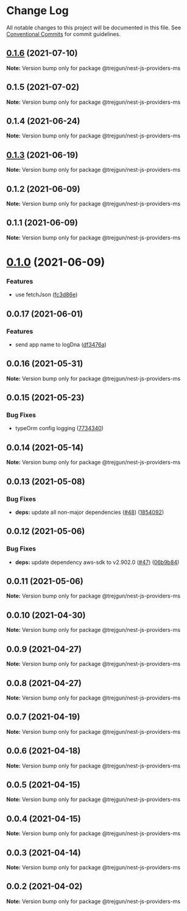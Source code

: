 # Change Log

All notable changes to this project will be documented in this file.
See [Conventional Commits](https://conventionalcommits.org) for commit guidelines.

## [0.1.6](https://github.com/trejgun/common-packages/compare/@trejgun/nest-js-providers-ms@0.1.5...@trejgun/nest-js-providers-ms@0.1.6) (2021-07-10)

**Note:** Version bump only for package @trejgun/nest-js-providers-ms





## 0.1.5 (2021-07-02)

**Note:** Version bump only for package @trejgun/nest-js-providers-ms





## 0.1.4 (2021-06-24)

**Note:** Version bump only for package @trejgun/nest-js-providers-ms





## [0.1.3](https://github.com/trejgun/common-packages/compare/@trejgun/nest-js-providers-ms@0.1.2...@trejgun/nest-js-providers-ms@0.1.3) (2021-06-19)

**Note:** Version bump only for package @trejgun/nest-js-providers-ms





## 0.1.2 (2021-06-09)

**Note:** Version bump only for package @trejgun/nest-js-providers-ms





## 0.1.1 (2021-06-09)

**Note:** Version bump only for package @trejgun/nest-js-providers-ms





# [0.1.0](https://github.com/trejgun/common-packages/compare/@trejgun/nest-js-providers-ms@0.0.17...@trejgun/nest-js-providers-ms@0.1.0) (2021-06-09)


### Features

* use fetchJson ([fc3d86e](https://github.com/trejgun/common-packages/commit/fc3d86e0a27e2cf4387d8706222abae24bde9b16))





## 0.0.17 (2021-06-01)


### Features

* send app name to logDna ([df3476a](https://github.com/trejgun/common-packages/commit/df3476a4a17098fdf80f99cf2400d114cd4e47ad))





## 0.0.16 (2021-05-31)

**Note:** Version bump only for package @trejgun/nest-js-providers-ms





## 0.0.15 (2021-05-23)


### Bug Fixes

* typeOrm config logging ([7734340](https://github.com/trejgun/common-packages/commit/77343402c7e0c63d3d19bfc55df29b961f68eaaa))





## 0.0.14 (2021-05-14)

**Note:** Version bump only for package @trejgun/nest-js-providers-ms





## 0.0.13 (2021-05-08)


### Bug Fixes

* **deps:** update all non-major dependencies ([#48](https://github.com/trejgun/common-packages/issues/48)) ([1854092](https://github.com/trejgun/common-packages/commit/1854092c4d51e9ec43aa1d75bb43037c21b11630))





## 0.0.12 (2021-05-06)


### Bug Fixes

* **deps:** update dependency aws-sdk to v2.902.0 ([#47](https://github.com/trejgun/common-packages/issues/47)) ([06b9b84](https://github.com/trejgun/common-packages/commit/06b9b845709c6eb67b7e04277f86ecb9bf19fc73))





## 0.0.11 (2021-05-06)

**Note:** Version bump only for package @trejgun/nest-js-providers-ms





## 0.0.10 (2021-04-30)

**Note:** Version bump only for package @trejgun/nest-js-providers-ms





## 0.0.9 (2021-04-27)

**Note:** Version bump only for package @trejgun/nest-js-providers-ms





## 0.0.8 (2021-04-27)

**Note:** Version bump only for package @trejgun/nest-js-providers-ms





## 0.0.7 (2021-04-19)

**Note:** Version bump only for package @trejgun/nest-js-providers-ms





## 0.0.6 (2021-04-18)

**Note:** Version bump only for package @trejgun/nest-js-providers-ms





## 0.0.5 (2021-04-15)

**Note:** Version bump only for package @trejgun/nest-js-providers-ms





## 0.0.4 (2021-04-15)

**Note:** Version bump only for package @trejgun/nest-js-providers-ms





## 0.0.3 (2021-04-14)

**Note:** Version bump only for package @trejgun/nest-js-providers-ms





## 0.0.2 (2021-04-02)

**Note:** Version bump only for package @trejgun/nest-js-providers-ms
